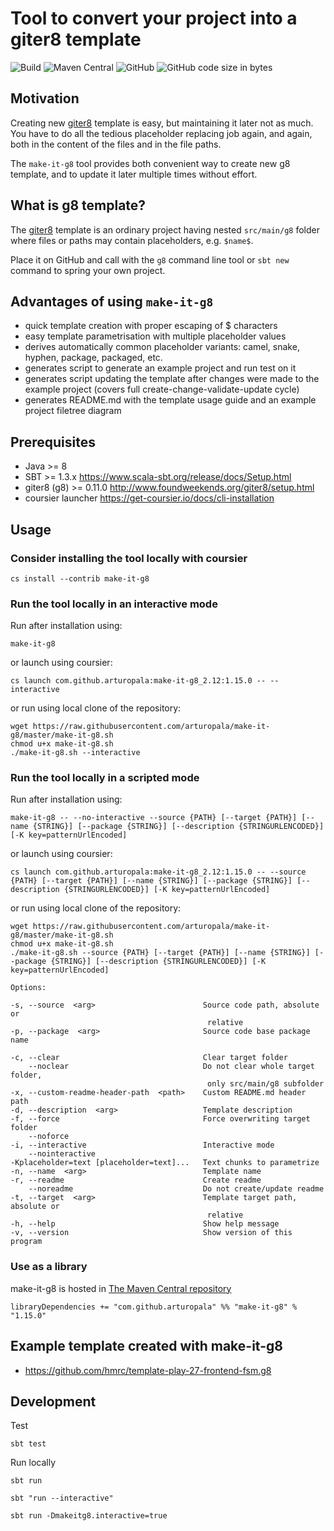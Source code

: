 Tool to convert your project into a giter8 template
===

![Build](https://github.com/arturopala/make-it-g8/workflows/Build/badge.svg) ![Maven Central](https://img.shields.io/maven-central/v/com.github.arturopala/make-it-g8_2.12.svg) ![GitHub](https://img.shields.io/github/license/arturopala/make-it-g8.svg) ![GitHub code size in bytes](https://img.shields.io/github/languages/code-size/arturopala/make-it-g8.svg)

## Motivation
Creating new [giter8](http://www.foundweekends.org/giter8) template is easy, but maintaining it later not as much. You have to do all the tedious placeholder replacing job again, and again, both in the content of the files and in the file paths.

The `make-it-g8` tool provides both convenient way to create new g8 template, and to update it later multiple times without effort.

## What is g8 template?
The [giter8](http://www.foundweekends.org/giter8) template is an ordinary project having nested `src/main/g8` folder where files or paths may contain placeholders, e.g. `$name$`.

Place it on GitHub and call with the `g8` command line tool or `sbt new` command to spring your own project.

## Advantages of using `make-it-g8`

* quick template creation with proper escaping of $ characters
* easy template parametrisation with multiple placeholder values
* derives automatically common placeholder variants: camel, snake, hyphen, package, packaged, etc.
* generates script to generate an example project and run test on it
* generates script updating the template after changes were made to the example project (covers full create-change-validate-update cycle)
* generates README.md with the template usage guide and an example project filetree diagram

## Prerequisites

* Java >= 8
* SBT >= 1.3.x <https://www.scala-sbt.org/release/docs/Setup.html>
* giter8 (g8) >= 0.11.0 <http://www.foundweekends.org/giter8/setup.html>
* coursier launcher <https://get-coursier.io/docs/cli-installation>

## Usage

### Consider installing the tool locally with coursier

    cs install --contrib make-it-g8

### Run the tool locally in an interactive mode

Run after installation using:

    make-it-g8

or launch using coursier:

    cs launch com.github.arturopala:make-it-g8_2.12:1.15.0 -- --interactive

or run using local clone of the repository:

    wget https://raw.githubusercontent.com/arturopala/make-it-g8/master/make-it-g8.sh
    chmod u+x make-it-g8.sh
    ./make-it-g8.sh --interactive

### Run the tool locally in a scripted mode

Run after installation using:

    make-it-g8 -- --no-interactive --source {PATH} [--target {PATH}] [--name {STRING}] [--package {STRING}] [--description {STRINGURLENCODED}] [-K key=patternUrlEncoded]

or launch using coursier:

    cs launch com.github.arturopala:make-it-g8_2.12:1.15.0 -- --source {PATH} [--target {PATH}] [--name {STRING}] [--package {STRING}] [--description {STRINGURLENCODED}] [-K key=patternUrlEncoded]

or run using local clone of the repository:

    wget https://raw.githubusercontent.com/arturopala/make-it-g8/master/make-it-g8.sh
    chmod u+x make-it-g8.sh
    ./make-it-g8.sh --source {PATH} [--target {PATH}] [--name {STRING}] [--package {STRING}] [--description {STRINGURLENCODED}] [-K key=patternUrlEncoded]

    Options:

    -s, --source  <arg>                        Source code path, absolute or
                                                relative
    -p, --package  <arg>                       Source code base package name

    -c, --clear                                Clear target folder
        --noclear                              Do not clear whole target folder,
                                                only src/main/g8 subfolder
    -x, --custom-readme-header-path  <path>    Custom README.md header path
    -d, --description  <arg>                   Template description
    -f, --force                                Force overwriting target folder
        --noforce
    -i, --interactive                          Interactive mode
        --nointeractive
    -Kplaceholder=text [placeholder=text]...   Text chunks to parametrize
    -n, --name  <arg>                          Template name
    -r, --readme                               Create readme
        --noreadme                             Do not create/update readme
    -t, --target  <arg>                        Template target path, absolute or
                                                relative
    -h, --help                                 Show help message
    -v, --version                              Show version of this program
    
### Use as a library

make-it-g8 is hosted in [The Maven Central repository](https://search.maven.org/artifact/com.github.arturopala/make-it-g8/)

    libraryDependencies += "com.github.arturopala" %% "make-it-g8" % "1.15.0"      
      
## Example template created with make-it-g8

* https://github.com/hmrc/template-play-27-frontend-fsm.g8

## Development

Test

    sbt test

Run locally

    sbt run

    sbt "run --interactive"

    sbt run -Dmakeitg8.interactive=true 
    

